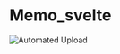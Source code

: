 # Memo_svelte


![Automated Upload](https://github.com/Damien-Petit-Thomas/memo-front/actions/workflows/container.yml/badge.svg)